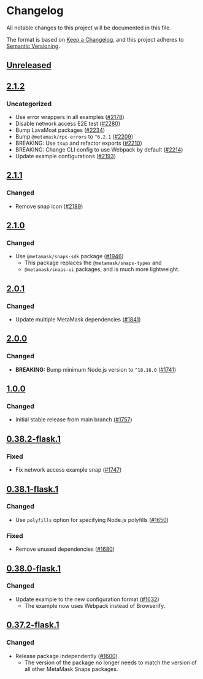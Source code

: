 # Changelog

All notable changes to this project will be documented in this file.

The format is based on [Keep a Changelog](https://keepachangelog.com/en/1.0.0/),
and this project adheres to [Semantic Versioning](https://semver.org/spec/v2.0.0.html).

## [Unreleased]

## [2.1.2]

### Uncategorized

- Use error wrappers in all examples ([#2178](https://github.com/MetaMask/snaps-skunkworks.git/pull/2178))
- Disable network access E2E test ([#2280](https://github.com/MetaMask/snaps-skunkworks.git/pull/2280))
- Bump LavaMoat packages ([#2234](https://github.com/MetaMask/snaps-skunkworks.git/pull/2234))
- Bump `@metamask/rpc-errors` to `^6.2.1` ([#2209](https://github.com/MetaMask/snaps-skunkworks.git/pull/2209))
- BREAKING: Use `tsup` and refactor exports ([#2210](https://github.com/MetaMask/snaps-skunkworks.git/pull/2210))
- BREAKING: Change CLI config to use Webpack by default ([#2214](https://github.com/MetaMask/snaps-skunkworks.git/pull/2214))
- Update example configurations ([#2193](https://github.com/MetaMask/snaps-skunkworks.git/pull/2193))

## [2.1.1]

### Changed

- Remove snap icon ([#2189](https://github.com/MetaMask/snaps/pull/2189))

## [2.1.0]

### Changed

- Use `@metamask/snaps-sdk` package ([#1946](https://github.com/MetaMask/snaps/pull/1946))
  - This package replaces the `@metamask/snaps-types` and
  - `@metamask/snaps-ui` packages, and is much more lightweight.

## [2.0.1]

### Changed

- Update multiple MetaMask dependencies ([#1841](https://github.com/MetaMask/snaps/pull/1841))

## [2.0.0]

### Changed

- **BREAKING:** Bump minimum Node.js version to `^18.16.0` ([#1741](https://github.com/MetaMask/snaps/pull/1741))

## [1.0.0]

### Changed

- Initial stable release from main branch ([#1757](https://github.com/MetaMask/snaps/pull/1757))

## [0.38.2-flask.1]

### Fixed

- Fix network access example snap ([#1747](https://github.com/MetaMask/snaps/pull/1747))

## [0.38.1-flask.1]

### Changed

- Use `polyfills` option for specifying Node.js polyfills ([#1650](https://github.com/MetaMask/snaps/pull/1650))

### Fixed

- Remove unused dependencies ([#1680](https://github.com/MetaMask/snaps/pull/1680))

## [0.38.0-flask.1]

### Changed

- Update example to the new configuration format ([#1632](https://github.com/MetaMask/snaps/pull/1632))
  - The example now uses Webpack instead of Browserify.

## [0.37.2-flask.1]

### Changed

- Release package independently ([#1600](https://github.com/MetaMask/snaps/pull/1600))
  - The version of the package no longer needs to match the version of all other
    MetaMask Snaps packages.

[Unreleased]: https://github.com/MetaMask/snaps-skunkworks.git/compare/@metamask/network-example-snap@2.1.2...HEAD
[2.1.2]: https://github.com/MetaMask/snaps-skunkworks.git/compare/@metamask/network-example-snap@2.1.1...@metamask/network-example-snap@2.1.2
[2.1.1]: https://github.com/MetaMask/snaps-skunkworks.git/compare/@metamask/network-example-snap@2.1.0...@metamask/network-example-snap@2.1.1
[2.1.0]: https://github.com/MetaMask/snaps-skunkworks.git/compare/@metamask/network-example-snap@2.0.1...@metamask/network-example-snap@2.1.0
[2.0.1]: https://github.com/MetaMask/snaps-skunkworks.git/compare/@metamask/network-example-snap@2.0.0...@metamask/network-example-snap@2.0.1
[2.0.0]: https://github.com/MetaMask/snaps-skunkworks.git/compare/@metamask/network-example-snap@1.0.0...@metamask/network-example-snap@2.0.0
[1.0.0]: https://github.com/MetaMask/snaps-skunkworks.git/compare/@metamask/network-example-snap@0.38.2-flask.1...@metamask/network-example-snap@1.0.0
[0.38.2-flask.1]: https://github.com/MetaMask/snaps-skunkworks.git/compare/@metamask/network-example-snap@0.38.1-flask.1...@metamask/network-example-snap@0.38.2-flask.1
[0.38.1-flask.1]: https://github.com/MetaMask/snaps-skunkworks.git/compare/@metamask/network-example-snap@0.38.0-flask.1...@metamask/network-example-snap@0.38.1-flask.1
[0.38.0-flask.1]: https://github.com/MetaMask/snaps-skunkworks.git/compare/@metamask/network-example-snap@0.37.2-flask.1...@metamask/network-example-snap@0.38.0-flask.1
[0.37.2-flask.1]: https://github.com/MetaMask/snaps-skunkworks.git/releases/tag/@metamask/network-example-snap@0.37.2-flask.1
